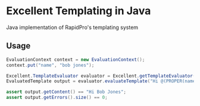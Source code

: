 Excellent Templating in Java
============================

Java implementation of RapidPro's templating system

Usage
-----

```java
EvaluationContext context = new EvaluationContext();
context.put("name", "bob jones");

Excellent.TemplateEvaluator evaluator = Excellent.getTemplateEvaluator();
EvaluatedTemplate output = evaluator.evaluateTemplate("Hi @(PROPER(name))", context, false);

assert output.getContent() == "Hi Bob Jones";
assert output.getErrors().size() == 0;
```